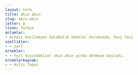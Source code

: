 ```yaml
---
layout: term
title: akın akın
slug: akin-akin
letter: A
lisan: Türkçe
anlamlar:
- Arkası kesilmeyen kalabalık öbekler durumunda; fevç fevç
ozellikler:
- - zarf
ornekler:
- - Yurt dışındakiler akın akın yurda dönmeye başladı.
orneklerkaynak:
- - Hıfzı Topuz
---
```

